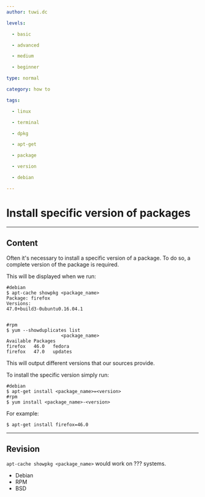 ```yaml
---
author: tuwi.dc

levels:

  - basic

  - advanced

  - medium

  - beginner

type: normal

category: how to

tags:

  - linux

  - terminal

  - dpkg

  - apt-get

  - package

  - version

  - debian

---
```


# Install specific version of packages

---
## Content

Often it's necessary to install a specific version of a package. To do so, a complete version of the package is required.

This will be displayed when we run:
```
#debian
$ apt-cache showpkg <package_name>
Package: firefox
Versions:
47.0+build3-0ubuntu0.16.04.1


#rpm
$ yum --showduplicates list
                    <package_name>
Available Packages   
firefox   46.0   fedora
firefox   47.0   updates
```
This will output different versions that our sources provide.

To install the specific version simply run:
```
#debian
$ apt-get install <package_name>=<version>
#rpm
$ yum install <package_name>-<version>
```
For example:
```
$ apt-get install firefox=46.0
```

---
## Revision

`apt-cache showpkg <package_name>`  would work on ??? systems.

* Debian
* RPM
* BSD


